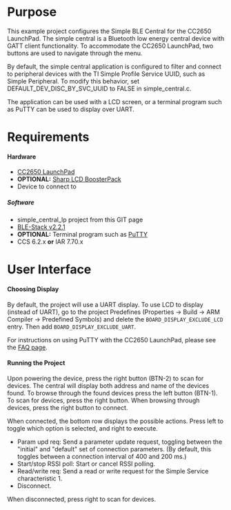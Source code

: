 Purpose
===============

This example project configures the Simple BLE Central for the CC2650 LaunchPad. The simple central is a Bluetooth low energy central device with GATT client functionality. To accommodate the CC2650 LaunchPad, two buttons are used to navigate through the menu.

By default, the simple central application is configured to filter and connect to peripheral devices with the TI Simple Profile Service UUID, such as Simple Peripheral. To modify this behavior, set DEFAULT_DEV_DISC_BY_SVC_UUID to FALSE in simple_central.c.

The application can be used with a LCD screen, or a terminal program such as PuTTY can be used to display over UART.

Requirements
=============

#### Hardware

- [CC2650 LaunchPad](http://www.ti.com/tool/launchxl-cc2650)
- **OPTIONAL:** [Sharp LCD BoosterPack](http://www.ti.com/tool/430boost-sharp96)
- Device to connect to

##### Software
- simple_central_lp project from this GIT page
- [BLE-Stack v2.2.1](http://www.ti.com/ble-stack)
- **OPTIONAL:** Terminal program such as [PuTTY](http://www.chiark.greenend.org.uk/~sgtatham/putty/download.html)
- CCS 6.2.x **or** IAR 7.70.x


User Interface
================

#### Choosing Display

By default, the project will use a UART display. To use LCD to display (instead of UART), go to the project Predefines (Properties -> Build -> ARM Compiler -> Predefined Symbols) and delete the `BOARD_DISPLAY_EXCLUDE_LCD` entry. Then add `BOARD_DISPLAY_EXCLUDE_UART`.

For instructions on using PuTTY with the CC2650 LaunchPad, please see the [FAQ page](faq.md).

#### Running the Project

Upon powering the device, press the right button (BTN-2) to scan for devices. The central will display both address and name of the devices found. To browse through the found devices press the left button (BTN-1). To scan for devices, press the right button. When browsing through devices, press the right button to connect.

When connected, the bottom row displays the possible actions. Press left to toggle which option is selected, and right to execute.
- Param upd req: Send a parameter update request, toggling between the "initial" and "default" set of connection parameters. (By default, this toggles between a connection interval of 400 and 200 ms.)
- Start/stop RSSI poll: Start or cancel RSSI polling.
- Read/write req: Send a read or write request for the Simple Service characteristic 1.
- Disconnect.

When disconnected, press right to scan for devices.
